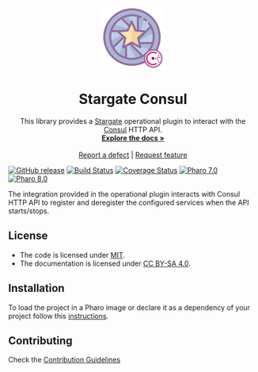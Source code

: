 <p align="center"><img src="assets/logos/128x128.png">
 <h1 align="center">Stargate Consul</h1>
  <p align="center">
 This library provides a <a href="https://github.com/ba-st/Stargate">Stargate</a> operational plugin to interact with the <a href="https://www.consul.io">Consul</a> HTTP API.
    <br>
    <a href="docs/"><strong>Explore the docs »</strong></a>
    <br>
    <br>
    <a href="https://github.com/ba-st/Stargate-Consul/issues/new?labels=Type%3A+Defect">Report a defect</a>
    |
    <a href="https://github.com/ba-st/Stargate-Consul/issues/new?labels=Type%3A+Feature">Request feature</a>
  </p>
</p>

[![GitHub release](https://img.shields.io/github/release/ba-st/Stargate-Consul.svg)](https://github.com/ba-st/Stargate-Consul/releases/latest)
[![Build Status](https://travis-ci.com/ba-st/Stargate-Consul.svg?branch=release-candidate)](https://travis-ci.com/ba-st/Stargate-Consul)
[![Coverage Status](https://coveralls.io/repos/github/ba-st/Stargate-Consul/badge.svg?branch=release-candidate)](https://coveralls.io/github/ba-st/Stargate-Consul?branch=release-candidate)
[![Pharo 7.0](https://img.shields.io/badge/Pharo-7.0-informational)](https://pharo.org)
[![Pharo 8.0](https://img.shields.io/badge/Pharo-8.0-informational)](https://pharo.org)


The integration provided in the operational plugin interacts with Consul HTTP API to register and deregister the configured services when the API starts/stops.

## License

- The code is licensed under [MIT](LICENSE).
- The documentation is licensed under [CC BY-SA 4.0](http://creativecommons.org/licenses/by-sa/4.0/).

## Installation

To load the project in a Pharo image or declare it as a dependency of your project follow this [instructions](docs/Installation.md).

## Contributing

Check the [Contribution Guidelines](CONTRIBUTING.md)
